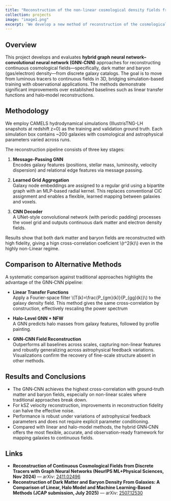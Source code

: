 ```yaml
---
title: "Reconstruction of the non-linear cosmological density fields from galaxies"
collection: projects
image: "image1.png"
excerpt: 'We develop a new method of reconstruction of the cosmological fields, such as dark matter and baryon density, from the observed luminous galaxies'
---
```


## Overview

This project develops and evaluates **hybrid graph neural network–convolutional neural network (GNN‑CNN)** approaches for reconstructing continuous cosmological fields—specifically, dark matter and baryon (gas/electron) density—from discrete galaxy catalogs. The goal is to move from luminous tracers to continuous fields in 3D, bridging simulation-based training with observational applications. The methods demonstrate significant improvements over established baselines such as linear transfer functions and halo‑model reconstructions.

## Methodology

We employ CAMELS hydrodynamical simulations (IllustrisTNG-LH snapshots at redshift z=0) as the training and validation ground truth. Each simulation box contains ~200 galaxies with cosmological and astrophysical parameters varied across runs.

The reconstruction pipeline consists of three key stages:

1. **Message-Passing GNN**  
   Encodes galaxy features (positions, stellar mass, luminosity, velocity dispersion) and relational edge features via message passing.

2. **Learned Grid Aggregation**  
   Galaxy node embeddings are assigned to a regular grid using a bipartite graph with an MLP-based radial kernel. This replaces conventional CIC assignment and enables a flexible, learned mapping between galaxies and voxels.

3. **CNN Decoder**  
   A UNet-style convolutional network (with periodic padding) processes the voxel grid and outputs continuous dark matter and electron density fields.

Results show that both dark matter and baryon fields are reconstructed with high fidelity, giving a hign cross-correlation coeficient \\(r^2(k)\\) even in the highly non-Linear regime.

## Comparison to Alternative Methods

A systematic comparison against traditional approaches highlights the advantage of the GNN‑CNN pipeline:

- **Linear Transfer Functions**  
  Apply a Fourier-space filter \\(T(k)=\frac{P_{gm}(k)}{P_{gg}(k)}\\) to the galaxy density field. This method gives the same cross-correlation by construction, effectively rescaling the power spectrum

- **Halo-Level GNN + NFW**  
  A GNN predicts halo masses from galaxy features, followed by profile painting.

- **GNN‑CNN Field Reconstruction**  
  Outperforms all baselines across scales, capturing non-linear features and robustly generalizing across astrophysical feedback variations. Visualizations confirm the recovery of fine-scale structure absent in other methods.


## Results and Conclusions

- The GNN‑CNN achieves the highest cross-correlation with ground-truth matter and baryon fields, especially on non-linear scales where traditional approaches break down.  
- For kSZ velocity reconstruction, improvements in reconstruction fidelity can halve the effective noise.  
- Performance is robust under variations of astrophysical feedback parameters and does not require explicit parameter conditioning.  
- Compared with linear and halo-model methods, the hybrid GNN‑CNN offers the most flexible, accurate, and observation-ready framework for mapping galaxies to continuous fields.


## Links

- **Reconstruction of Continuous Cosmological Fields from Discrete Tracers with Graph Neural Networks (NeurIPS ML+Physical Sciences, Nov 2024)** — arXiv: [2411.02496](https://arxiv.org/abs/2411.02496)  
- **Reconstruction of Dark Matter and Baryon Density From Galaxies: A Comparison of Linear, Halo Model and Machine Learning‑Based Methods (JCAP submission, July 2025)** — arXiv: [2507.12530](https://arxiv.org/abs/2507.12530)  
